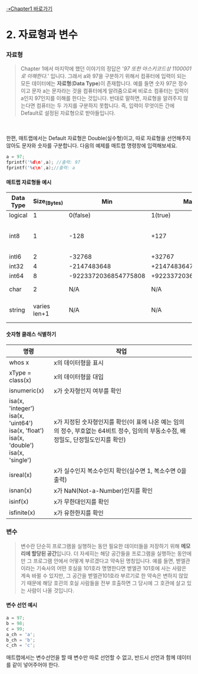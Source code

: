 [➝Chapter1 바로가기](/MATLAB/ProgrammingBackGround.md)

# 2. 자료형과 변수
### 자료형
> Chapter 1에서 마지막에 했던 이야기의 정답은 '*97 또한 아스키코드상 1100001로 이해한다.*' 입니다. 그래서 a와 97을 구분하기 위해서 컴퓨터에 입력이 되는 모든 데이터에는 **자료형**(**Data Type**)이 존재합니다. 예를 들면 숫자 97은 정수이고 문자 a는 문자라는 것을 컴퓨터에게 알려줌으로써 비로소 컴퓨터는 입력이 a인지 97인지를 이해를 한다는 것입니다. 반대로 말하면, 자료형을 알려주지 않는다면 컴퓨터는 두 가지를 구분하지 못합니다. 즉, 입력이 무엇이든 간에 Default로 설정된 자료형으로 받아들입니다.
<br>
<br>
한편, 매트랩에서는 Default 자료형은 Double(실수형)이고, 따로 자료형을 선언해주지 않아도 문자와 숫자를 구분합니다. 다음의 예제를 매트랩 명령창에 입력해보세요.

```cpp
a = 97;
fprintf('%d\n',a); //출력: 97
fprintf('%c\n',a);//출력: a
```

#### 매트랩 자료형들 예시 
|Data Type|Size<sub>(Bytes)</sub>|Min|Max|Notes|
|--- |--- |--- |--- |--- |
|logical|1|0(false)|1(true)||
|int8|1|-128|+127|**Numeric, signed, integer, Exact**|
|intl6|2|-32768|+32767|**Ditto**|
|int32|4|-2147483648|+2147483647|**Ditto**|
|int64|8|-9223372036854775808|+9223372036854775807|**Ditto**|
|char|2|N/A|N/A|**Encoded Character**|
|string|varies len+1|N/A|N/A|**String of encoded characters**|

#### 숫자형 클래스 식별하기
|명령|작업|
|--- |--- |
|whos x|x의 데이터형을 표시|
|xType = class(x)|x의 데이터형을 대입|
|isnumeric(x)|x가 숫자형인지 여부를 확인|
|isa(x, 'integer')<br>isa(x, 'uint64')<br>isa(x, 'float')<br>isa(x, 'double')<br>isa(x, 'single')|x가 지정된 숫자형인지를 확인(이 표에 나온 예는 임의의 정수, 부호없는 64비트 정수, 임의의 부동소수점, 배정밀도, 단정밀도인지를 확인)|
|isreal(x)|x가 실수인지 복소수인지 확인(실수면 1, 복소수면 0을 출력)|
|isnan(x)|x가 NaN(Not-a-Number)인지를 확인|
|isinf(x)|x가 무한대인지를 확인|
|isfinite(x)|x가 유한한지를 확인|

### 변수
> 변수란 단순히 프로그램을 실행하는 동안 필요한 데이터들을 저장하기 위해 **메모리에 할당된 공간**입니다. 더 자세히는 해당 공간들을 프로그램을 실행하는 동안에만 그 프로그램 안에서 어떻게 부르겠다고 약속된 명칭입니다. 예를 들면, 벧엘관이라는 기숙사의 어떤 호실을 101호라 명명한다면 벧엘관 101호에 사는 사람은 계속 바뀔 수 있지만, 그 공간을 벧엘관101호라 부르기로 한 약속은 변하지 않았기 때문에 해당 호괸의 호실 사람들을 전부 호출하면 그 당시에 그 호관에 살고 있는 사람이 나올 것입니다.

#### 변수 선언 예시
```cpp
a = 97;
b = 98;
c = 99;
a_ch = 'a';
b_ch = 'b';
c_ch = 'c';
```
매트랩에서는 변수선언을 할 때 변수만 따로 선언할 수 없고, 반드시 선언과 함께 데이터를 같이 넣어주어야 한다.
